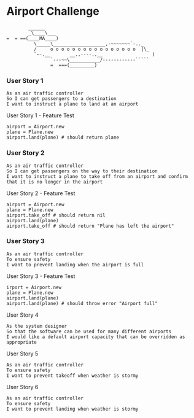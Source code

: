 Airport Challenge
=================

```
        ______
        _\____\___
=  = ==(____MA____)
          \_____\___________________,-~~~~~~~`-.._
          /     o o o o o o o o o o o o o o o o  |\_
          `~-.__       __..----..__                  )
                `---~~\___________/------------`````
                =  ===(_________)

```
### User Story 1
```
As an air traffic controller 
So I can get passengers to a destination 
I want to instruct a plane to land at an airport
```
User Story 1 - Feature Test
```
airport = Airport.new
plane = Plane.new
airport.land(plane) # should return plane
```
### User Story 2
```
As an air traffic controller 
So I can get passengers on the way to their destination 
I want to instruct a plane to take off from an airport and confirm that it is no longer in the airport
```
User Story 2 - Feature Test
```
airport = Airport.new
plane = Plane.new
airport.take_off # should return nil
airport.land(plane)
airport.take_off # should return "Plane has left the airport"
```
### User Story 3
```
As an air traffic controller 
To ensure safety 
I want to prevent landing when the airport is full 
```
User Story 3 - Feature Test
```
irport = Airport.new
plane = Plane.new
airport.land(plane)
airport.land(plane) # should throw error "Airport full"
```
User Story 4
```
As the system designer
So that the software can be used for many different airports
I would like a default airport capacity that can be overridden as appropriate
```
User Story 5
```
As an air traffic controller 
To ensure safety 
I want to prevent takeoff when weather is stormy 
```
User Story 6
```
As an air traffic controller 
To ensure safety 
I want to prevent landing when weather is stormy 
```